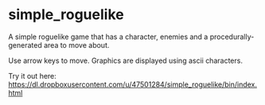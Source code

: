 # simple_roguelike
A simple roguelike game that has a character, enemies and a procedurally-generated area to move about.

Use arrow keys to move.
Graphics are displayed using ascii characters.

Try it out here:
https://dl.dropboxusercontent.com/u/47501284/simple_roguelike/bin/index.html

